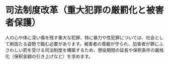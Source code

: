 # 司法制度改革（重大犯罪の厳罰化と被害者保護）

人の心や体に深い傷を残す重大な犯罪、特に暴力や性犯罪については、社会として断固たる姿勢で臨む必要があります。被害者の尊厳が守られ、加害者が罪にふさわしい罰を受ける司法制度を構築するため、懲役期間の延長や保釈条件の厳格化（保釈金額の引き上げなど）を求めます。